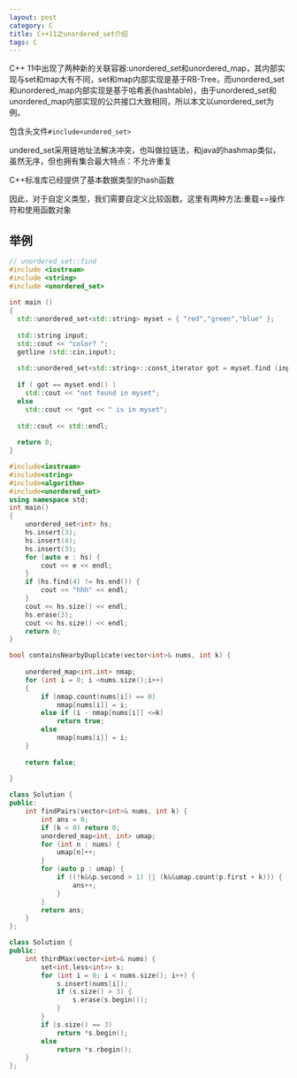 ```yaml
---
layout: post
category: C
title: C++11之unordered_set介绍
tags: C
---
```


C++ 11中出现了两种新的关联容器:unordered_set和unordered_map，其内部实现与set和map大有不同，set和map内部实现是基于RB-Tree，而unordered_set和unordered_map内部实现是基于哈希表(hashtable)，由于unordered_set和unordered_map内部实现的公共接口大致相同，所以本文以unordered_set为例。

包含头文件```#include<undered_set>```

undered_set采用链地址法解决冲突，也叫做拉链法，和java的hashmap类似，虽然无序，但也拥有集合最大特点：不允许重复

C++标准库已经提供了基本数据类型的hash函数

因此，对于自定义类型，我们需要自定义比较函数。这里有两种方法:重载==操作符和使用函数对象

## 举例

```c++
// unordered_set::find  
#include <iostream>  
#include <string>  
#include <unordered_set>  
  
int main ()  
{  
  std::unordered_set<std::string> myset = { "red","green","blue" };  
  
  std::string input;  
  std::cout << "color? ";  
  getline (std::cin,input);  
  
  std::unordered_set<std::string>::const_iterator got = myset.find (input);  
  
  if ( got == myset.end() )  
    std::cout << "not found in myset";  
  else  
    std::cout << *got << " is in myset";  
  
  std::cout << std::endl;  
  
  return 0;  
}  
```

```c++
#include<iostream>
#include<string>
#include<algorithm>
#include<unordered_set>
using namespace std;
int main()
{
	unordered_set<int> hs;
	hs.insert(3);
	hs.insert(4);
	hs.insert(3);
	for (auto e : hs) {
		cout << e << endl;
	}
	if (hs.find(4) != hs.end()) {
		cout << "hhh" << endl;
	}
	cout << hs.size() << endl;
	hs.erase(3);
	cout << hs.size() << endl;
	return 0;
}

```


```c++
bool containsNearbyDuplicate(vector<int>& nums, int k) {
    
    unordered_map<int,int> nmap;
    for (int i = 0; i <nums.size();i++)
    {
        if (nmap.count(nums[i]) == 0)
            nmap[nums[i]] = i;
        else if (i - nmap[nums[i]] <=k)
            return true;
        else
            nmap[nums[i]] = i;
    }
    
    return false;
    
}
```

```c++
class Solution {
public:
	int findPairs(vector<int>& nums, int k) {
		int ans = 0;
		if (k < 0) return 0;
		unordered_map<int, int> umap;
		for (int n : nums) {
			umap[n]++;
		}
		for (auto p : umap) {
			if ((!k&&p.second > 1) || (k&&umap.count(p.first + k))) {
				ans++;
			}
		}
		return ans;
	}
};
```

```c++
class Solution {
public:
	int thirdMax(vector<int>& nums) {
		set<int,less<int>> s;
		for (int i = 0; i < nums.size(); i++) {
			s.insert(nums[i]);
			if (s.size() > 3) {
				s.erase(s.begin());
			}
		}
		if (s.size() == 3)
			return *s.begin();
		else
			return *s.rbegin();
	}
};
```
